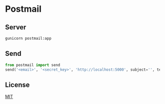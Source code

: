 # Postmail

## Server

```sh
gunicorn postmail:app
```

## Send

```python
from postmail import send
send('<email>', '<secret_key>', 'http://localhost:5000', subject='', text='')
```

## License

[MIT](https://marksteve.mit-license)

